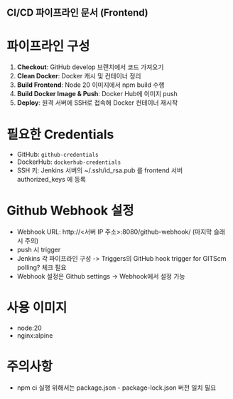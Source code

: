 ## CI/CD 파이프라인 문서 (Frontend)

# 파이프라인 구성
1. **Checkout**: GitHub develop 브랜치에서 코드 가져오기
2. **Clean Docker**: Docker 캐시 및 컨테이너 정리
3. **Build Frontend**: Node 20 이미지에서 npm build 수행
4. **Build Docker Image & Push**: Docker Hub에 이미지 push
5. **Deploy**: 원격 서버에 SSH로 접속해 Docker 컨테이너 재시작

# 필요한 Credentials
- GitHub: `github-credentials`
- DockerHub: `dockerhub-credentials`
- SSH 키: Jenkins 서버의 ~/.ssh/id_rsa.pub 를 frontend 서버 authorized_keys 에 등록

# Github Webhook 설정
- Webhook URL: http://<서버 IP 주소>:8080/github-webhook/ (마지막 슬래시 주의)
- push 시 trigger
- Jenkins 각 파이프라인 구성 -> Triggers의 GitHub hook trigger for GITScm polling? 체크 필요
- Webhook 설정은 Github settings -> Webhook에서 설정 가능

# 사용 이미지
- node:20
- nginx:alpine

# 주의사항
- npm ci 실행 위해서는 package.json - package-lock.json 버전 일치 필요
